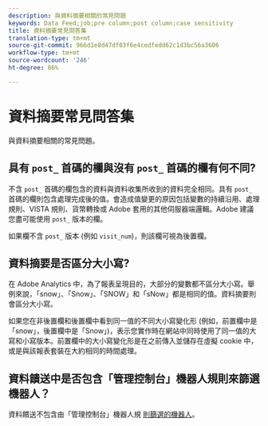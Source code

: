 ```yaml
---
description: 與資料摘要相關的常見問題
keywords: Data Feed;job;pre column;post column;case sensitivity
title: 資料摘要常見問答集
translation-type: tm+mt
source-git-commit: 966d1e8d47df03f6e4cedfedd62c1d3bc56a3606
workflow-type: tm+mt
source-wordcount: '246'
ht-degree: 86%

---
```



# 資料摘要常見問答集

與資料摘要相關的常見問題。

## 具有 `post_` 首碼的欄與沒有 `post_` 首碼的欄有何不同?

不含 `post_` 首碼的欄包含的資料與資料收集所收到的資料完全相同。具有 `post_` 首碼的欄則包含處理完成後的值。會造成值變更的原因包括變數的持續沿用、處理規則、VISTA 規則、貨幣轉換或 Adobe 套用的其他伺服器端邏輯。Adobe 建議您盡可能使用 `post_` 版本的欄。

如果欄不含 `post_` 版本 (例如 `visit_num`)，則該欄可視為後置欄。

## 資料摘要是否區分大小寫?

在 Adobe Analytics 中，為了報表呈現目的，大部分的變數都不區分大小寫。舉例來說，「snow」、「Snow」、「SNOW」和「sNow」都是相同的值。資料摘要則會區分大小寫。

如果您在非後置欄和後置欄中看到同一值的不同大小寫變化形 (例如，前置欄中是「snow」，後置欄中是「Snow」)，表示您實作時在網站中同時使用了同一值的大寫和小寫版本。前置欄中的大小寫變化形是在之前傳入並儲存在虛擬 cookie 中，或是與該報表套裝在大約相同的時間處理。

## 資料饋送中是否包含「管理控制台」機器人規則來篩選機器人？

資料饋送不包含由「管理控制台」機器人規 [則篩選的機器人](https://docs.adobe.com/content/help/en/analytics/admin/admin-tools/bot-removal/bot-removal.html)。
